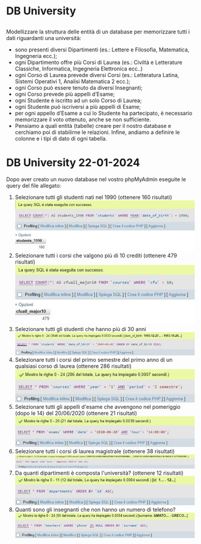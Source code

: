 # DB University

##
Modellizzare la struttura delle entità di un database per memorizzare tutti i dati riguardanti una università:
- sono presenti diversi Dipartimenti (es.: Lettere e Filosofia, Matematica, Ingegneria ecc.);
- ogni Dipartimento offre più Corsi di Laurea (es.: Civiltà e Letterature Classiche, Informatica, Ingegneria Elettronica ecc..)
- ogni Corso di Laurea prevede diversi Corsi (es.: Letteratura Latina, Sistemi Operativi 1, Analisi Matematica 2 ecc.);
- ogni Corso può essere tenuto da diversi Insegnanti;
- ogni Corso prevede più appelli d’Esame;
- ogni Studente è iscritto ad un solo Corso di Laurea;
- ogni Studente può iscriversi a più appelli di Esame;
- per ogni appello d’Esame a cui lo Studente ha partecipato, è necessario memorizzare il voto ottenuto, anche se non sufficiente.
- Pensiamo a quali entità (tabelle) creare per il nostro database e cerchiamo poi di stabilirne le relazioni.
Infine, andiamo a definire le colonne e i tipi di dato di ogni tabella.


# DB University 22-01-2024

Dopo aver creato un nuovo database nel vostro phpMyAdmin eseguite le query del file allegato:

1.	Selezionare tutti gli studenti nati nel 1990 (ottenere 160 risultati)
![query1](/PHPMYADMIN/query1.JPG)
2.	Selezionare tutti i corsi che valgono più di 10 crediti (ottenere 479 risultati)
![query2](/PHPMYADMIN/query2.JPG)
3.	Selezionare tutti gli studenti che hanno più di 30 anni
![query3](/PHPMYADMIN/query3.JPG)
4.	Selezionare tutti i corsi del primo semestre del primo anno di un qualsiasi corso di laurea (ottenere 286 risultati)
![query4](/PHPMYADMIN/query4.JPG)
5.	Selezionare tutti gli appelli d'esame che avvengono nel pomeriggio (dopo le 14) del 20/06/2020 (ottenere 21 risultati)
![query5](/PHPMYADMIN/query5.JPG)
6.	Selezionare tutti i corsi di laurea magistrale (ottenere 38 risultati)
![query6](/PHPMYADMIN/query6.JPG)
7.	Da quanti dipartimenti è composta l'università? (ottenere 12 risultati)
![query7](/PHPMYADMIN/query7.JPG)
8.	Quanti sono gli insegnanti che non hanno un numero di telefono?
![query8](/PHPMYADMIN/query8.JPG)